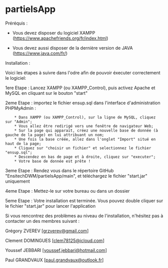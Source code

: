 # partielsApp

Préréquis : 

- Vous devez disposer du logiciel XAMPP (https://www.apachefriends.org/fr/index.html)

- Vous devez aussi disposer de la dernière version de JAVA (https://www.java.com/fr/)


Installation :

Voici les étapes à suivre dans l'odre afin de pouvoir éxecuter correctement le logiciel:

1ere Etape : Lancez XAMPP (ou XAMPP_Control), puis activez Apache et MySQL en cliquant sur le bouton "start"

2eme Etape : importez le fichier ensup.sql dans l'interface d'administration PHPMyAdmin :

		* Dans XAMPP (ou XAMPP_Control), sur la ligne de MySQL, cliquez sur "Admin";
		* Vous allez être redirigé vers une fenêtre de navigateur Web;
		* Sur la page qui apparait, créez une nouvelle base de donnée (à gauche de la page) en lui attribuant un nom;
		* Une fois la base créée, allez dans l'onglet "Import" situé en haut de la page;
		* Cliquez sur "choisir un fichier" et selectionnez le fichier "ensup.sql";
		* Descendez en bas de page et à droite, cliquez sur "executer";
		* Votre base de donnée est prête !
		
3eme Etape : Rendez vous dans le répertoire GitHub "EnsitechDWM/partielsApp/main", et téléchargez le fichier "start.jar" uniquement

4eme Etape : Mettez-le sur votre bureau ou dans un dossier

5eme Etape : Votre installation est terminée. Vous pouvez double cliquer sur le fichier "start.jar" pour lancer l'application


Si vous rencontrez des problèmes au niveau de l'installation, n'hésitez pas à contacter un des membres suivant :

Grégory ZVEREV [grzverev@gmail.com]

Clement DOMINGUES [clem78125@icloud.com]

Youssef JEBBARI [youssef.jebbari@hotmail.com]

Paul GRANDVAUX [paul.grandvaux@outlook.fr]

